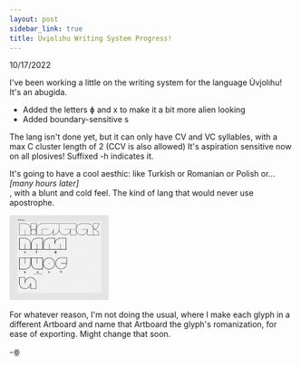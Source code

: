 ```yaml
---
layout: post
sidebar_link: true
title: U̇vįolıhu Writing System Progress!
---
```


10/17/2022

I've been working a little on the writing system for the language U̇vįolıhu! It's an abugida.

 * Added the letters ɸ and x to make it a bit more alien looking
 * Added boundary-sensitive s
 
 The lang isn't done yet, but it can only have CV and VC syllables, with a max C cluster length of 2 (CCV is also allowed)
 It's aspiration sensitive now on all plosives! Suffixed -h indicates it.
 
 It's going to have a cool aesthic: like Turkish or Romanian or Polish or... 
 <br>
 *[many hours later]*
 <br>
 , with a blunt and cold feel. The kind of lang that would never use apostrophe.
 
 <img src="POSTIMAGE1.png" height="150px">

For whatever reason, I'm not doing the usual, where I make each glyph in a different Artboard and name that Artboard the glyph's romanization, for ease of exporting. Might change that soon.

-ꙮ
